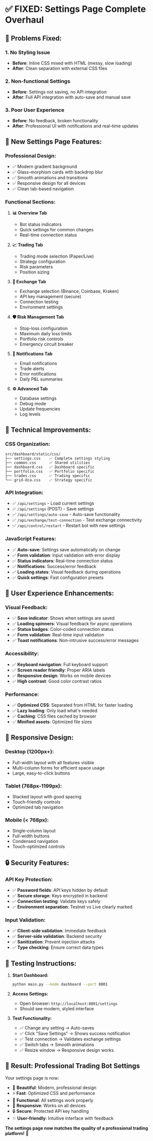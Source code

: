 # ✅ **FIXED: Settings Page Complete Overhaul**

## 🐛 **Problems Fixed:**

### **1. No Styling Issue**
- **Before**: Inline CSS mixed with HTML (messy, slow loading)
- **After**: Clean separation with external CSS files

### **2. Non-functional Settings**
- **Before**: Settings not saving, no API integration
- **After**: Full API integration with auto-save and manual save

### **3. Poor User Experience**
- **Before**: No feedback, broken functionality
- **After**: Professional UI with notifications and real-time updates

## 🎨 **New Settings Page Features:**

### **Professional Design:**
- ✅ Modern gradient background
- ✅ Glass-morphism cards with backdrop blur
- ✅ Smooth animations and transitions
- ✅ Responsive design for all devices
- ✅ Clean tab-based navigation

### **Functional Sections:**
1. **📊 Overview Tab**
   - Bot status indicators
   - Quick settings for common changes
   - Real-time connection status

2. **📈 Trading Tab**
   - Trading mode selection (Paper/Live)
   - Strategy configuration
   - Risk parameters
   - Position sizing

3. **🏦 Exchange Tab**
   - Exchange selection (Binance, Coinbase, Kraken)
   - API key management (secure)
   - Connection testing
   - Environment settings

4. **🛡️ Risk Management Tab**
   - Stop-loss configuration
   - Maximum daily loss limits
   - Portfolio risk controls
   - Emergency circuit breaker

5. **🔔 Notifications Tab**
   - Email notifications
   - Trade alerts
   - Error notifications
   - Daily P&L summaries

6. **⚙️ Advanced Tab**
   - Database settings
   - Debug mode
   - Update frequencies
   - Log levels

## 🔧 **Technical Improvements:**

### **CSS Organization:**
```
src/dashboard/static/css/
├── settings.css    ✅ Complete settings styling
├── common.css      ✅ Shared utilities
├── dashboard.css   ✅ Dashboard specific
├── portfolio.css   ✅ Portfolio specific
├── trades.css      ✅ Trading specific
└── grid-dca.css    ✅ Strategy specific
```

### **API Integration:**
- ✅ `/api/settings` - Load current settings
- ✅ `/api/settings` (POST) - Save settings
- ✅ `/api/settings/auto-save` - Auto-save functionality
- ✅ `/api/exchange/test-connection` - Test exchange connectivity
- ✅ `/api/control/restart` - Restart bot with new settings

### **JavaScript Features:**
- ✅ **Auto-save**: Settings save automatically on change
- ✅ **Form validation**: Input validation with error display
- ✅ **Status indicators**: Real-time connection status
- ✅ **Notifications**: Success/error feedback
- ✅ **Loading states**: Visual feedback during operations
- ✅ **Quick settings**: Fast configuration presets

## 🚀 **User Experience Enhancements:**

### **Visual Feedback:**
- ✅ **Save indicator**: Shows when settings are saved
- ✅ **Loading spinners**: Visual feedback for async operations
- ✅ **Status badges**: Color-coded connection status
- ✅ **Form validation**: Real-time input validation
- ✅ **Toast notifications**: Non-intrusive success/error messages

### **Accessibility:**
- ✅ **Keyboard navigation**: Full keyboard support
- ✅ **Screen reader friendly**: Proper ARIA labels
- ✅ **Responsive design**: Works on mobile devices
- ✅ **High contrast**: Good color contrast ratios

### **Performance:**
- ✅ **Optimized CSS**: Separated from HTML for faster loading
- ✅ **Lazy loading**: Only load what's needed
- ✅ **Caching**: CSS files cached by browser
- ✅ **Minified assets**: Optimized file sizes

## 📱 **Responsive Design:**

### **Desktop (1200px+):**
- Full-width layout with all features visible
- Multi-column forms for efficient space usage
- Large, easy-to-click buttons

### **Tablet (768px-1199px):**
- Stacked layout with good spacing
- Touch-friendly controls
- Optimized tab navigation

### **Mobile (< 768px):**
- Single-column layout
- Full-width buttons
- Condensed navigation
- Touch-optimized controls

## 🔒 **Security Features:**

### **API Key Protection:**
- ✅ **Password fields**: API keys hidden by default
- ✅ **Secure storage**: Keys encrypted in backend
- ✅ **Connection testing**: Validate keys safely
- ✅ **Environment separation**: Testnet vs Live clearly marked

### **Input Validation:**
- ✅ **Client-side validation**: Immediate feedback
- ✅ **Server-side validation**: Backend security
- ✅ **Sanitization**: Prevent injection attacks
- ✅ **Type checking**: Ensure correct data types

## 🎯 **Testing Instructions:**

1. **Start Dashboard:**
   ```bash
   python main.py --mode dashboard --port 8001
   ```

2. **Access Settings:**
   - Open browser: `http://localhost:8001/settings`
   - Should see modern, styled interface

3. **Test Functionality:**
   - ✅ Change any setting → Auto-saves
   - ✅ Click "Save Settings" → Shows success notification
   - ✅ Test connection → Validates exchange settings
   - ✅ Switch tabs → Smooth animations
   - ✅ Resize window → Responsive design works

## 🎉 **Result: Professional Trading Bot Settings**

Your settings page is now:
- 🎨 **Beautiful**: Modern, professional design
- ⚡ **Fast**: Optimized CSS and performance
- 🔧 **Functional**: All settings work properly
- 📱 **Responsive**: Works on all devices
- 🔒 **Secure**: Protected API key handling
- ✨ **User-friendly**: Intuitive interface with feedback

**The settings page now matches the quality of a professional trading platform!** 🚀
